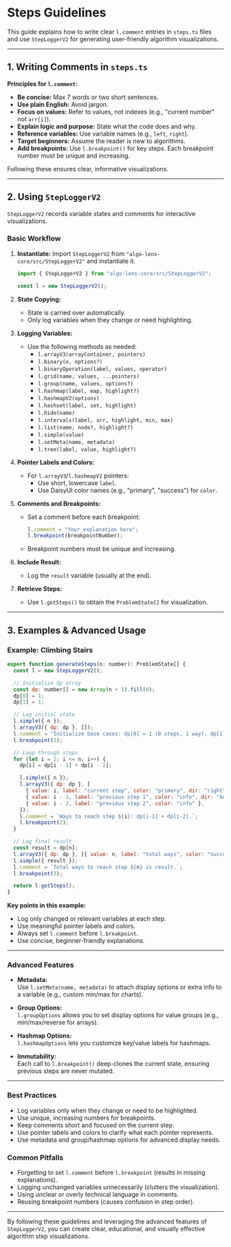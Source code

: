 # Steps Guidelines

This guide explains how to write clear `l.comment` entries in `steps.ts` files and use `StepLoggerV2` for generating user-friendly algorithm visualizations.

---

## 1. Writing Comments in `steps.ts`

**Principles for `l.comment`:**
- **Be concise:** Max 7 words or two short sentences.
- **Use plain English:** Avoid jargon.
- **Focus on values:** Refer to values, not indexes (e.g., "current number" not `arr[i]`).
- **Explain logic and purpose:** State what the code does and why.
- **Reference variables:** Use variable names (e.g., `left`, `right`).
- **Target beginners:** Assume the reader is new to algorithms.
- **Add breakpoints:** Use `l.breakpoint()` for key steps. Each breakpoint number must be unique and increasing.

Following these ensures clear, informative visualizations.

---

## 2. Using `StepLoggerV2`

`StepLoggerV2` records variable states and comments for interactive visualizations.

### Basic Workflow

1. **Instantiate:** Import `StepLoggerV2` from `"algo-lens-core/src/StepLoggerV2"` and instantiate it.
   ```js
   import { StepLoggerV2 } from "algo-lens-core/src/StepLoggerV2";

   const l = new StepLoggerV2();
   ```
2. **State Copying:**
   - State is carried over automatically.
   - Only log variables when they change or need highlighting.

3. **Logging Variables:**
   - Use the following methods as needed:
     - `l.arrayV3(arrayContainer, pointers)`
     - `l.binary(o, options?)`
     - `l.binaryOperation(label, values, operator)`
     - `l.grid(name, values, ...pointers)`
     - `l.group(name, values, options?)`
     - `l.hashmap(label, map, highlight?)`
     - `l.hashmapV2(options)`
     - `l.hashset(label, set, highlight)`
     - `l.hide(name)`
     - `l.intervals(label, arr, highlight, min, max)`
     - `l.list(name, node?, highlight?)`
     - `l.simple(value)`
     - `l.setMeta(name, metadata)`
     - `l.tree(label, value, highlight?)`

4. **Pointer Labels and Colors:**
   - For `l.arrayV3`/`l.hashmapV2` pointers:
     - Use short, lowercase `label`.
     - Use DaisyUI color names (e.g., "primary", "success") for `color`.

5. **Comments and Breakpoints:**
   - Set a comment before each breakpoint:
     ```js
     l.comment = "Your explanation here";
     l.breakpoint(breakpointNumber);
     ```
   - Breakpoint numbers must be unique and increasing.

6. **Include Result:**
   - Log the `result` variable (usually at the end).

7. **Retrieve Steps:**
   - Use `l.getSteps()` to obtain the `ProblemState[]` for visualization.

---

## 3. Examples & Advanced Usage

### Example: Climbing Stairs

```js
export function generateSteps(n: number): ProblemState[] {
  const l = new StepLoggerV2();

  // Initialize dp array
  const dp: number[] = new Array(n + 1).fill(0);
  dp[0] = 1;
  dp[1] = 1;

  // Log initial state
  l.simple({ n });
  l.arrayV3({ dp: dp }, []);
  l.comment = "Initialize base cases: dp[0] = 1 (0 steps, 1 way), dp[1] = 1 (1 step, 1 way).";
  l.breakpoint(1);

  // Loop through steps
  for (let i = 2; i <= n; i++) {
    dp[i] = dp[i - 1] + dp[i - 2];

    l.simple({ n });
    l.arrayV3({ dp: dp }, [
      { value: i, label: "current step", color: "primary", dir: "right" },
      { value: i - 1, label: "previous step 1", color: "info", dir: "bottom" },
      { value: i - 2, label: "previous step 2", color: "info" },
    ]);
    l.comment = `Ways to reach step ${i}: dp[i-1] + dp[i-2].`;
    l.breakpoint(2);
  }

  // Log final result
  const result = dp[n];
  l.arrayV3({ dp: dp }, [{ value: n, label: "total ways", color: "success" }]);
  l.simple({ result });
  l.comment = `Total ways to reach step ${n} is result.`;
  l.breakpoint(3);

  return l.getSteps();
}
```

**Key points in this example:**
- Log only changed or relevant variables at each step.
- Use meaningful pointer labels and colors.
- Always set `l.comment` before `l.breakpoint`.
- Use concise, beginner-friendly explanations.

---

### Advanced Features

- **Metadata:**  
  Use `l.setMeta(name, metadata)` to attach display options or extra info to a variable (e.g., custom min/max for charts).

- **Group Options:**  
  `l.groupOptions` allows you to set display options for value groups (e.g., min/max/reverse for arrays).

- **Hashmap Options:**  
  `l.hashmapOptions` lets you customize key/value labels for hashmaps.

- **Immutability:**  
  Each call to `l.breakpoint()` deep-clones the current state, ensuring previous steps are never mutated.

---

### Best Practices

- Log variables only when they change or need to be highlighted.
- Use unique, increasing numbers for breakpoints.
- Keep comments short and focused on the current step.
- Use pointer labels and colors to clarify what each pointer represents.
- Use metadata and group/hashmap options for advanced display needs.

### Common Pitfalls

- Forgetting to set `l.comment` before `l.breakpoint` (results in missing explanations).
- Logging unchanged variables unnecessarily (clutters the visualization).
- Using unclear or overly technical language in comments.
- Reusing breakpoint numbers (causes confusion in step order).

---

By following these guidelines and leveraging the advanced features of `StepLoggerV2`, you can create clear, educational, and visually effective algorithm step visualizations.